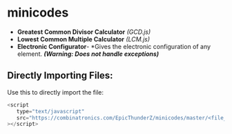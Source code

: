 # minicodes
* **Greatest Common Divisor Calculator** *(GCD.js)*
* **Lowest Common Multiple Calculator** *(LCM.js)*
* **Electronic Configurator**-  *Gives the electronic configuration of any element. ***(Warning: Does not handle exceptions)***

## Directly Importing Files:
Use this to directly import the file:
```javascript
<script
   type="text/javascript"
   src="https://combinatronics.com/EpicThunderZ/minicodes/master/<file_name>.js"
></script>
```
